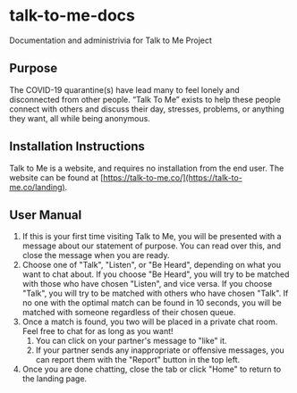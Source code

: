 # talk-to-me-docs
Documentation and administrivia for Talk to Me Project

## Purpose

The COVID-19 quarantine(s) have lead many to feel lonely and disconnected from other people. “Talk To Me” exists to 
help these people connect with others and discuss their day, stresses, problems, or anything they want, all while being 
anonymous.

## Installation Instructions

Talk to Me is a website, and requires no installation from the end user. The website can be found at 
[https://talk-to-me.co/](https://talk-to-me.co/landing).

## User Manual

1. If this is your first time visiting Talk to Me, you will be presented with a message about our statement of purpose. 
   You can read over this, and close the message when you are ready.
2. Choose one of "Talk", "Listen", or "Be Heard", depending on what you want to chat about. If you choose "Be Heard",
   you will try to be matched with those who have chosen "Listen", and vice versa. If you choose "Talk", you will try
   to be matched with others who have chosen "Talk". If no one with the optimal match can be found in 10 seconds,
   you will be matched with someone regardless of their chosen queue.
3. Once a match is found, you two will be placed in a private chat room. Feel free to chat for as long as you want!
   1. You can click on your partner's message to "like" it.
   2. If your partner sends any inappropriate or offensive messages, you can report them with the "Report" button in
      the top left.
4. Once you are done chatting, close the tab or click "Home" to return to the landing page.
